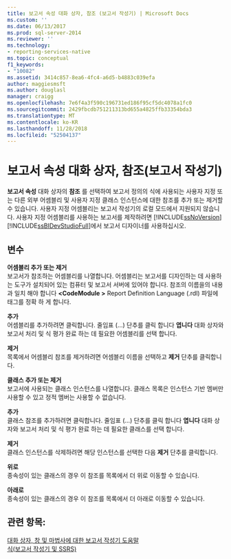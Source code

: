 ```yaml
---
title: 보고서 속성 대화 상자, 참조 (보고서 작성기) | Microsoft Docs
ms.custom: ''
ms.date: 06/13/2017
ms.prod: sql-server-2014
ms.reviewer: ''
ms.technology:
- reporting-services-native
ms.topic: conceptual
f1_keywords:
- "10082"
ms.assetid: 3414c857-8ea6-4fc4-a6d5-b4883c039efa
author: maggiesmsft
ms.author: douglasl
manager: craigg
ms.openlocfilehash: 7e6f4a3f590c196731ed186f95cf5dc4078a1fc0
ms.sourcegitcommit: 2429fbcdb751211313bd655a4825ffb33354bda3
ms.translationtype: MT
ms.contentlocale: ko-KR
ms.lasthandoff: 11/28/2018
ms.locfileid: "52504137"
---
```

# <a name="report-properties-dialog-box-references-report-builder"></a>보고서 속성 대화 상자, 참조(보고서 작성기)
  **보고서 속성** 대화 상자의 **참조** 를 선택하여 보고서 정의의 식에 사용되는 사용자 지정 또는 다른 외부 어셈블리 및 사용자 지정 클래스 인스턴스에 대한 참조를 추가 또는 제거할 수 있습니다. 사용자 지정 어셈블리는 보고서 작성기의 로컬 모드에서 지원되지 않습니다. 사용자 지정 어셈블리를 사용하는 보고서를 제작하려면 [!INCLUDE[ssNoVersion](../includes/ssnoversion-md.md)] [!INCLUDE[ssBIDevStudioFull](../includes/ssbidevstudiofull-md.md)]에서 보고서 디자이너를 사용하십시오.  
  
## <a name="options"></a>변수  
 **어셈블리 추가 또는 제거**  
 보고서가 참조하는 어셈블리를 나열합니다. 어셈블리는 보고서를 디자인하는 데 사용하는 도구가 설치되어 있는 컴퓨터 및 보고서 서버에 있어야 합니다. 참조의 이름을의 내용과 일치 해야 합니다  **\<CodeModule >** Report Definition Language (.rdl) 파일에 태그를 정확 하 게 합니다.  
  
 **추가**  
 어셈블리를 추가하려면 클릭합니다. 줄임표 (...) 단추를 클릭 합니다 **엽니다** 대화 상자와 보고서 처리 및 식 평가 완료 하는 데 필요한 어셈블리를 선택 합니다.  
  
 **제거**  
 목록에서 어셈블리 참조를 제거하려면 어셈블리 이름을 선택하고 **제거** 단추를 클릭합니다.  
  
 **클래스 추가 또는 제거**  
 보고서에 사용되는 클래스 인스턴스를 나열합니다. 클래스 목록은 인스턴스 기반 멤버만 사용할 수 있고 정적 멤버는 사용할 수 없습니다.  
  
 **추가**  
 클래스 참조를 추가하려면 클릭합니다. 줄임표 (...) 단추를 클릭 합니다 **엽니다** 대화 상자와 보고서 처리 및 식 평가 완료 하는 데 필요한 클래스를 선택 합니다.  
  
 **제거**  
 클래스 인스턴스를 삭제하려면 해당 인스턴스를 선택한 다음 **제거** 단추를 클릭합니다.  
  
 **위로**  
 종속성이 있는 클래스의 경우 이 참조를 목록에서 더 위로 이동할 수 있습니다.  
  
 **아래로**  
 종속성이 있는 클래스의 경우 이 참조를 목록에서 더 아래로 이동할 수 있습니다.  
  
## <a name="see-also"></a>관련 항목:  
 [대화 상자, 창 및 마법사에 대한 보고서 작성기 도움말](../../2014/reporting-services/report-builder-help-for-dialog-boxes-panes-and-wizards.md)   
 [식&#40;보고서 작성기 및 SSRS&#41;](report-design/expressions-report-builder-and-ssrs.md)  
  
  
